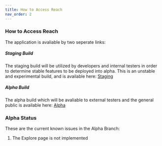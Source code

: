 ```yaml
---
title: How to Access Reach
nav_order: 2
---
```


### How to Access Reach
  The application is avaliable by two seperate links:

##### Staging Build
  The staging build will be utilized by developers and internal testers in order to determine stable features to be deployed into alpha. This is an unstable and experimental build, and is available here: [Staging](https://staging.joinreach.org/)

##### Alpha Build
  The alpha build which will be avaliable to external testers and the general public is available here: [Alpha](https://www.joinreach.org/)

### Alpha Status
  These are the current known issues in the Alpha Branch:
  1. The Explore page is not implemented
